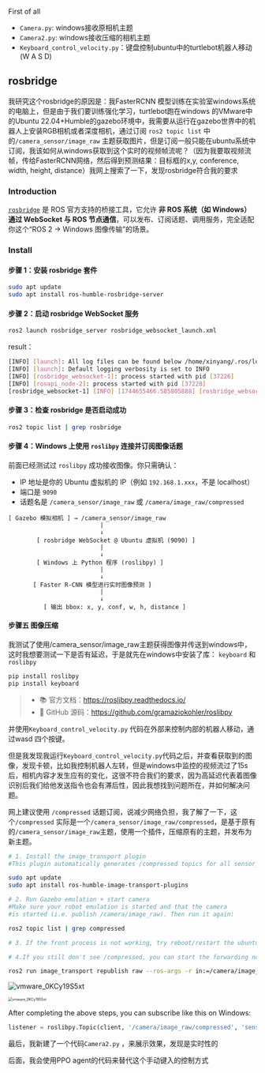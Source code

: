 First of all

- `Camera.py`: windows接收原相机主题
- `Camera2.py`: windows接收压缩的相机主题
- `Keyboard_control_velocity.py`：键盘控制ubuntu中的turtlebot机器人移动(W A S D)

## rosbridge

我研究这个rosbridge的原因是：我FasterRCNN 模型训练在实验室windows系统的电脑上，但是由于我们要训练强化学习，turtlebot跑在windows 的VMware中的Ubuntu 22.04+Humble的gazebo环境中，我需要从运行在gazebo世界中的机器人上安装RGB相机或者深度相机，通过订阅 `ros2 topic list` 中的`/camera_sensor/image_raw` 主题获取图片，但是订阅一般只能在ubuntu系统中订阅，我该如何从windows获取到这个实时的视频帧流呢？（因为我要取视频流帧，传给FasterRCNN网络，然后得到预测结果：目标框的x,y, conference, width, height, distance）我网上搜索了一下，发现rosbridge符合我的要求

### Introduction

[`rosbridge`](https://github.com/RobotWebTools/rosbridge_suite) 是 ROS 官方支持的桥接工具，它允许 **非 ROS 系统（如 Windows）通过 WebSocket 与 ROS 节点通信**，可以发布、订阅话题、调用服务，完全适配你这个“ROS 2 → Windows 图像传输”的场景。

### Install

#### 步骤 1：安装 rosbridge 套件

```bash
sudo apt update
sudo apt install ros-humble-rosbridge-server
```

#### 步骤 2：启动 rosbridge WebSocket 服务

```bash
ros2 launch rosbridge_server rosbridge_websocket_launch.xml
```

result：

```bash
[INFO] [launch]: All log files can be found below /home/xinyang/.ros/log/2025-04-14-14-31-06-229714-xinyang-virtual-machine-37225
[INFO] [launch]: Default logging verbosity is set to INFO
[INFO] [rosbridge_websocket-1]: process started with pid [37226]
[INFO] [rosapi_node-2]: process started with pid [37228]
[rosbridge_websocket-1] [INFO] [1744655466.585805888] [rosbridge_websocket]: Rosbridge WebSocket server started on port 9090
```

#### 步骤 3：检查 rosbridge 是否启动成功

```bash
ros2 topic list | grep rosbridge
```



#### 步骤 4：Windows 上使用 `roslibpy` 连接并订阅图像话题

前面已经测试过 `roslibpy` 成功接收图像。你只需确认：

- IP 地址是你的 Ubuntu 虚拟机的 IP（例如 `192.168.1.xxx`，不是 localhost）
- 端口是 `9090`
- 话题名是 `/camera_sensor/image_raw` 或 `/camera/image_raw/compressed`



```less
[ Gazebo 模拟相机 ] → /camera_sensor/image_raw
                          |
                          ↓
        [ rosbridge WebSocket @ Ubuntu 虚拟机 (9090) ]
                          |
                          ↓
        [ Windows 上 Python 程序 (roslibpy) ]
                          |
                          ↓
       [ Faster R-CNN 模型进行实时图像预测 ]
                          |
                          ↓
          [ 输出 bbox: x, y, conf, w, h, distance ]

```

#### 步骤五 图像压缩

我测试了使用/camera_sensor/image_raw主题获得图像并传送到windows中，这时我想要测试一下是否有延迟，于是就先在windows中安装了库： `keyboard` 和  `roslibpy` 

```bash
pip install roslibpy
pip install keyboard
```

> - 📚 官方文档：https://roslibpy.readthedocs.io/
> - 🧠 GitHub 源码：https://github.com/gramaziokohler/roslibpy

并使用`Keyboard_control_velocity.py` 代码在外部来控制内部的机器人移动，通过wasd 四个按键。

但是我发现我运行`Keyboard_control_velocity.py`代码之后，并查看获取到的图像，发现卡顿，比如我控制机器人左转，但是windows中监控的视频流过了15s后，相机内容才发生应有的变化，这很不符合我们的要求，因为高延迟代表着图像识别后我们给他发送指令也会有滞后性，因此我想找到问题所在，并如何解决问题。

网上建议使用 `/compressed` 话题订阅，说减少网络负担，我了解了一下，这个`/compressed` 实际是一个`/camera_sensor/image_raw/compressed`，是基于原有的`/camera_sensor/image_raw`主题，使用一个插件，压缩原有的主题，并发布为新主题。

```bash
# 1. Install the image_transport plugin
#This plugin automatically generates /compressed topics for all sensor_msgs/Image image topics.

sudo apt update
sudo apt install ros-humble-image-transport-plugins

# 2. Run Gazebo emulation + start camera
#Make sure your robot emulation is started and that the camera 
#is started (i.e. publish /camera/image_raw). Then run it again:

ros2 topic list | grep compressed

# 3. If the front process is not working, try reboot/restart the ubuntu

# 4.If you still don't see /compressed, you can start the forwarding node manually:

ros2 run image_transport republish raw --ros-args -r in:=/camera/image_raw -r out:=/camera/image_raw/compressed

```
![vmware_0KCy19S5xt](https://github.com/user-attachments/assets/e8df9ae6-a324-4c1f-b3b8-219423df4d73)


<img src="./resources/images/vmware_0KCy19S5xt.png" alt="vmware_0KCy19S5xt" style="zoom:50%;" />

After completing the above steps, you can subscribe like this on Windows:

```python
listener = roslibpy.Topic(client, '/camera/image_raw/compressed', 'sensor_msgs/CompressedImage')
```

最后，我新建了一个代码`Camera2.py` ，来展示效果，发现是实时性的

后面，我会使用PPO agent的代码来替代这个手动键入的控制方式
